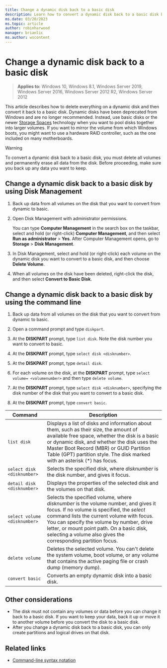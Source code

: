 ```yaml
---
title: Change a dynamic disk back to a basic disk
description: Learn how to convert a dynamic disk back to a basic disk by using Windows Disk Management or the command line.
ms.date: 03/20/2023
ms.topic: article
author: robinharwood
manager: brianlic
ms.author: wscontent
---
```


# Change a dynamic disk back to a basic disk

> **Applies to:** Windows 10, Windows 8.1, Windows Server 2019, Windows Server 2016, Windows Server 2012 R2, Windows Server 2012

This article describes how to delete everything on a dynamic disk and then convert it back to a basic disk. Dynamic disks have been deprecated from Windows and are no longer recommended. Instead, use basic disks or the newer [Storage Spaces](../storage-spaces/overview.md) technology when you want to pool disks together into larger volumes. If you want to mirror the volume from which Windows boots, you might want to use a hardware RAID controller, such as the one included on many motherboards.

> [!WARNING]
> To convert a dynamic disk back to a basic disk, you must delete all volumes and permanently erase all data from the disk. Before proceeding, make sure you back up any data you want to keep.

## Change a dynamic disk back to a basic disk by using Disk Management

1. Back up data from all volumes on the disk that you want to convert from dynamic to basic.

1. Open Disk Management with administrator permissions.

   You can type **Computer Management** in the search box on the taskbar, select and hold (or right-click) **Computer Management**, and then select **Run as administrator** > **Yes**. After Computer Management opens, go to **Storage** > **Disk Management**.

1. In Disk Management, select and hold (or right-click) each volume on the dynamic disk you want to convert to a basic disk, and then choose **Delete Volume**.

1. When all volumes on the disk have been deleted, right-click the disk, and then select **Convert to Basic Disk**.

## Change a dynamic disk back to a basic disk by using the command line

1. Back up data from all volumes on the disk that you want to convert from dynamic to basic.

1. Open a command prompt and type `diskpart`.

1. At the **DISKPART** prompt, type `list disk`. Note the disk number you want to convert to basic.

1. At the **DISKPART** prompt, type `select disk <disknumber>`.

1. At the **DISKPART** prompt, type `detail disk`.

1. For each volume on the disk, at the **DISKPART** prompt, type `select volume= <volumenumber>` and then type `delete volume`.

1. At the **DISKPART** prompt, type `select disk <disknumber>`, specifying the disk number of the disk that you want to convert to a basic disk.

1. At the **DISKPART** prompt, type `convert basic`.

| Command  | Description |
| --- | --- |
| `list disk`                  | Displays a list of disks and information about them, such as their size, the amount of available free space, whether the disk is a basic or dynamic disk, and whether the disk uses the Master Boot Record (MBR) or GUID Partition Table (GPT) partition style. The disk marked with an asterisk (*) has focus. |
| `select disk <disknumber>`   | Selects the specified disk, where *disknumber* is the disk number, and gives it focus.  |
| `detail disk <disknumber>`   | Displays the properties of the selected disk and the volumes on that disk.  |
| `select volume <disknumber>` | Selects the specified volume, where *disknumber* is the volume number, and gives it focus. If no volume is specified, the *select* command lists the current volume with focus. You can specify the volume by number, drive letter, or mount point path. On a basic disk, selecting a volume also gives the corresponding partition focus. |
| `delete volume`  | Deletes the selected volume. You can't delete the system volume, boot volume, or any volume that contains the active paging file or crash dump (memory dump). |
| `convert basic`  | Converts an empty dynamic disk into a basic disk.  |

## Other considerations

- The disk must not contain any volumes or data before you can change it back to a basic disk. If you want to keep your data, back it up or move it to another volume before you convert the disk to a basic disk.
- After you change a dynamic disk back to a basic disk, you can only create partitions and logical drives on that disk.

## Related links

- [Command-line syntax notation](/previous-versions/orphan-topics/ws.11/cc742449(v=ws.11))
